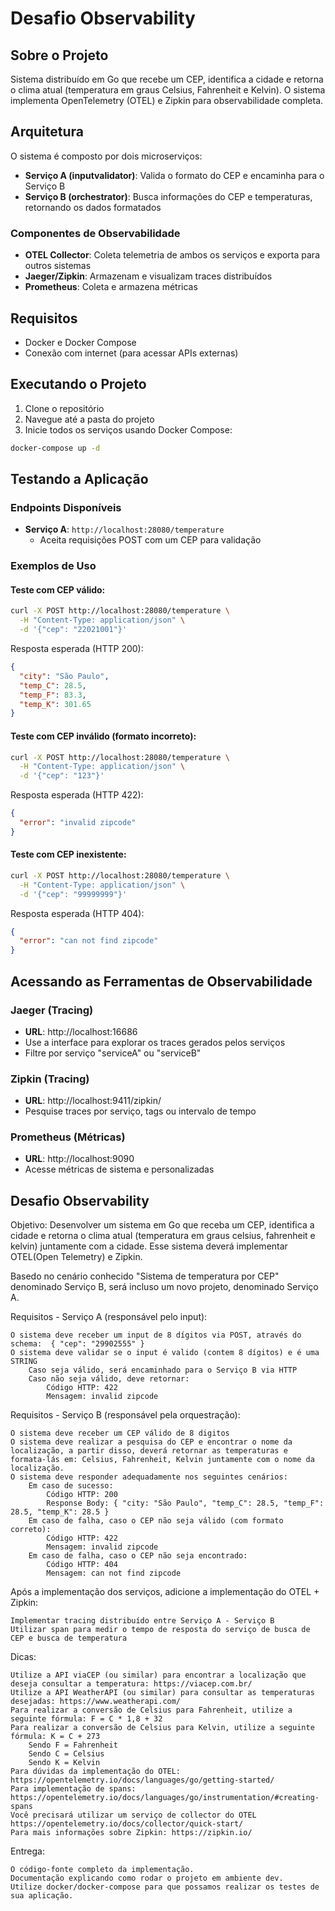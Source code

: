 # Desafio Observability

## Sobre o Projeto
Sistema distribuído em Go que recebe um CEP, identifica a cidade e retorna o clima atual (temperatura em graus Celsius, Fahrenheit e Kelvin). O sistema implementa OpenTelemetry (OTEL) e Zipkin para observabilidade completa.

## Arquitetura

O sistema é composto por dois microserviços:

- **Serviço A (inputvalidator)**: Valida o formato do CEP e encaminha para o Serviço B
- **Serviço B (orchestrator)**: Busca informações do CEP e temperaturas, retornando os dados formatados

### Componentes de Observabilidade
- **OTEL Collector**: Coleta telemetria de ambos os serviços e exporta para outros sistemas
- **Jaeger/Zipkin**: Armazenam e visualizam traces distribuídos
- **Prometheus**: Coleta e armazena métricas

## Requisitos

- Docker e Docker Compose
- Conexão com internet (para acessar APIs externas)

## Executando o Projeto

1. Clone o repositório
2. Navegue até a pasta do projeto
3. Inicie todos os serviços usando Docker Compose:

```bash
docker-compose up -d
```

## Testando a Aplicação

### Endpoints Disponíveis

- **Serviço A**: `http://localhost:28080/temperature`
  - Aceita requisições POST com um CEP para validação

### Exemplos de Uso

#### Teste com CEP válido:

```bash
curl -X POST http://localhost:28080/temperature \
  -H "Content-Type: application/json" \
  -d '{"cep": "22021001"}'
```

Resposta esperada (HTTP 200):
```json
{
  "city": "São Paulo",
  "temp_C": 28.5,
  "temp_F": 83.3,
  "temp_K": 301.65
}
```

#### Teste com CEP inválido (formato incorreto):

```bash
curl -X POST http://localhost:28080/temperature \
  -H "Content-Type: application/json" \
  -d '{"cep": "123"}'
```

Resposta esperada (HTTP 422):
```json
{
  "error": "invalid zipcode"
}
```

#### Teste com CEP inexistente:

```bash
curl -X POST http://localhost:28080/temperature \
  -H "Content-Type: application/json" \
  -d '{"cep": "99999999"}'
```

Resposta esperada (HTTP 404):
```json
{
  "error": "can not find zipcode"
}
```

## Acessando as Ferramentas de Observabilidade

### Jaeger (Tracing)
- **URL**: http://localhost:16686
- Use a interface para explorar os traces gerados pelos serviços
- Filtre por serviço "serviceA" ou "serviceB"

### Zipkin (Tracing)
- **URL**: http://localhost:9411/zipkin/
- Pesquise traces por serviço, tags ou intervalo de tempo

### Prometheus (Métricas)
- **URL**: http://localhost:9090
- Acesse métricas de sistema e personalizadas

## Desafio Observability
Objetivo: Desenvolver um sistema em Go que receba um CEP, identifica a cidade e retorna o clima atual (temperatura em graus celsius, fahrenheit e kelvin) juntamente com a cidade. Esse sistema deverá implementar OTEL(Open Telemetry) e Zipkin.

Basedo no cenário conhecido "Sistema de temperatura por CEP" denominado Serviço B, será incluso um novo projeto, denominado Serviço A.

 

Requisitos - Serviço A (responsável pelo input):

    O sistema deve receber um input de 8 dígitos via POST, através do schema:  { "cep": "29902555" }
    O sistema deve validar se o input é valido (contem 8 dígitos) e é uma STRING
        Caso seja válido, será encaminhado para o Serviço B via HTTP
        Caso não seja válido, deve retornar:
            Código HTTP: 422
            Mensagem: invalid zipcode

Requisitos - Serviço B (responsável pela orquestração):

    O sistema deve receber um CEP válido de 8 digitos
    O sistema deve realizar a pesquisa do CEP e encontrar o nome da localização, a partir disso, deverá retornar as temperaturas e formata-lás em: Celsius, Fahrenheit, Kelvin juntamente com o nome da localização.
    O sistema deve responder adequadamente nos seguintes cenários:
        Em caso de sucesso:
            Código HTTP: 200
            Response Body: { "city: "São Paulo", "temp_C": 28.5, "temp_F": 28.5, "temp_K": 28.5 }
        Em caso de falha, caso o CEP não seja válido (com formato correto):
            Código HTTP: 422
            Mensagem: invalid zipcode
        ​​​Em caso de falha, caso o CEP não seja encontrado:
            Código HTTP: 404
            Mensagem: can not find zipcode

Após a implementação dos serviços, adicione a implementação do OTEL + Zipkin:

    Implementar tracing distribuído entre Serviço A - Serviço B
    Utilizar span para medir o tempo de resposta do serviço de busca de CEP e busca de temperatura

Dicas:

    Utilize a API viaCEP (ou similar) para encontrar a localização que deseja consultar a temperatura: https://viacep.com.br/
    Utilize a API WeatherAPI (ou similar) para consultar as temperaturas desejadas: https://www.weatherapi.com/
    Para realizar a conversão de Celsius para Fahrenheit, utilize a seguinte fórmula: F = C * 1,8 + 32
    Para realizar a conversão de Celsius para Kelvin, utilize a seguinte fórmula: K = C + 273
        Sendo F = Fahrenheit
        Sendo C = Celsius
        Sendo K = Kelvin
    Para dúvidas da implementação do OTEL: https://opentelemetry.io/docs/languages/go/getting-started/
    Para implementação de spans: https://opentelemetry.io/docs/languages/go/instrumentation/#creating-spans
    Você precisará utilizar um serviço de collector do OTEL https://opentelemetry.io/docs/collector/quick-start/
    Para mais informações sobre Zipkin: https://zipkin.io/

Entrega:

    O código-fonte completo da implementação.
    Documentação explicando como rodar o projeto em ambiente dev.
    Utilize docker/docker-compose para que possamos realizar os testes de sua aplicação.
